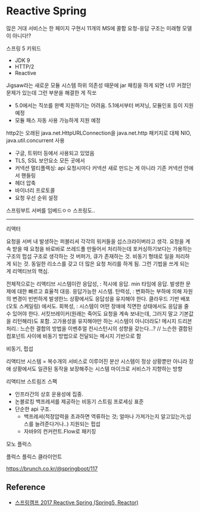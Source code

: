 # Reactive Spring

많은 거대 서비스는 한 페이지 구현시 11개의 MS에 콜함
요청-응답 구조는 미래형 모델이 아니다!?

스프링 5 키워드
- JDK 9
- HTTP/2
- Reactive

Jigsaw라는 새로운 모듈 시스템
하위 의존성 때문에 jar 패킹을 하게 되면 너무 커졌던 문제가 있는데
그런 부분을 해결한 게 직쏘
- 5.0에서는 직쏘를 완벽 지원하기는 어려움. 5.1에서부터 버저닝, 모듈인포 등이 지원 예정
- 모듈 패스 자동 사용 가능하게 지원 예정

http2는 오래된 java.net.HttpURLConnection을 java.net.http 패키지로 대체
NIO, java.util.concurrent 사용
- 구글, 트위터 등에서 사용되고 있었음
- TLS, SSL 보안요소 모든 곳에서
- 커넥션 멀티플렉싱: api 요청시마다 커넥션 새로 만드는 게 아니라 기존 커넥션 안에서 핸들링
- 헤더 압축
- 바이너리 프로토콜
- 요청 우선 순위 설정

스프링부트
서버를 임베드ㅇㅇ
스프링도..

---

리액터

요청을 서버 내 발생하는 퍼블리셔
각각의 워커들을 섭스크라이버라고 생각.
요청을 계속 받을 때 요청을 바로바로 쓰레드풀 만들어서 처리하는데 포커싱하기보다는 가용하는 구조의 펍섭 구조로 생각하는 것
버퍼가, 큐가 존재하는 것.
비동기 형태로 일을 처리하게 되는 것.
동일한 리소스를 갖고 더 많은 요청 처리를 하게 됨. 그런 기법을 쓰게 되는 게 리액티브의 핵심.

전체적으로는 리액티브 시스템이란
응답성, : 적시에 응답. min 타임에 응답. 발생한 문제에 대한 빠르고 효율적 대응. 응답가능한 시스템.
탄력성, : 변화하는 부하에 의해 자원의 변경이 빈번하게 발생한느 상황에서도 응답성을 유지해야 한다. 클라우드 기반 배포 (오토 스케일링) 에서도.
회복성, : 시스템이 어떤 장애에 직면한 상태에서도 응답을 줄 수 있어야 한다. 서킷브레이커(원래는 죽어도 요청을 계속 보내는데, 그러지 말고 기본값을 리턴해라)도 포함. 고가용성을 유지해야만 하는 시스템이 아니더라도!
메시지 드리븐 처리.: 느슨한 결합의 방법을 이벤추얼 컨시스턴시의 성향을 갖는다...? // 느슨한 결합된 컴포넌트 사이에 비동기 방법으로 전달되는 메시지 기반으로 함

비동기, 펍섭

리액티브 시스템 = 복수개의 서비스로 이루어진 분산 시스템이 정상 상황뿐만 아니라 장애 상황에서도 일관된 동작을 보장해주는 시스템
마이크로 서비스가 지향하는 방향

리액티브 스트림즈 스펙
- 인프라간의 상호 운용성에 집중.
- 논블로킹 백프레셔를 제공하는 비동기 스트림 프로세싱 표준
- 단순한 api 구조. 
  - 백프레셔(적정압력을 초과하면 역류하는 것; 얼마나 가져가는지 알고있는거;섭스를 늘려준다거나..) 지원되는 펍섭
  - 자바9의 컨커런트.Flow로 패키징

 모노 플럭스

플럭스 플릭스 클라이언트

https://brunch.co.kr/@springboot/117


## Reference
- [스프링캠프 2017 Reactive Spring (Spring5, Reactor)](https://www.youtube.com/watch?v=UIrwrW5A2co)